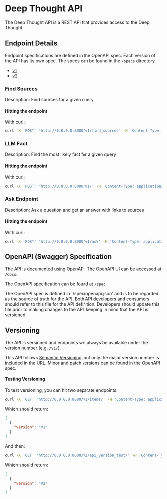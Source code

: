 # Deep Thought API

The Deep Thought API is a REST API that provides access to the Deep Thought.

## Endpoint Details

Endpoint specifications are defined in the OpenAPI spec. Each version of the API has its own spec. The specs can be found in the `/specs` directory.

- [v1](./specs/openapi-v1.json)
- [v2](./specs/openapi-v2.json)

### Find Sources

Description: Find sources for a given query

#### Hitting the endpoint

With curl:

```bash
curl -X 'POST' 'http://0.0.0.0:8000/v1/find_sources' -H 'Content-Type: application/json' -d '{"query": "test_query", "num_results": 2}'
```

<!-- With Postman:

```bash
POST http://localhost:5000/find_sources
``` -->

### LLM Fact

Description: Find the most likely fact for a given query

#### Hitting the endpoint

With curl:

```bash
curl -X 'POST' 'http://0.0.0.0:8000/v1/' -H 'Content-Type: application/json' -d '{"user_input": "whats for dinner"}'
```

<!-- With Postman:

```bash
POST http://localhost:5000/llm_fact
``` -->

### Ask Endpoint

Description: Ask a question and get an answer with links to sources

#### Hitting the endpoint

With curl:

```bash
curl -X 'POST' 'http://0.0.0.0:8000/v1/ask' -H 'Content-Type: application/json' -d '{"query": "step by step instructions to install a new operator", "num_results": 1}'
```

<!-- With Postman:

```bash
POST http://localhost:8000/v1/synthesize_response
``` -->

## OpenAPI (Swagger) Specification

The API is documented using OpenAPI. The OpenAPI UI can be accessed at `/docs`.

The OpenAPI specification can be found at `/spec`.

The OpenAPI spec is defined in `/spec/openapi.json' and is to be regarded as the source of truth for the API.
Both API developers and consumers should refer to this file for the API definition. Developers should update this file
prior to making changes to the API, keeping in mind that the API is versioned.

## Versioning

The API is versioned and endpoints will always be available under the version number (e.g. `/v1/`).

This API follows [Semantic Versioning](https://semver.org/), but only the major version number is included in the URL. Minor and patch versions can be found in the OpenAPI spec.

#### Testing Versioning

To test versioning, you can hit two separate endpoints:

```bash
curl -X 'GET' 'http://0.0.0.0:8000/v1/items/' -H 'Content-Type: application/json' -d '{"query": "test_query", "num_results": 2}'
```

Which should return:

```json
[
  {
    "version": "V1"
  }
]
```

And then:

```bash
curl -X 'GET' 'http://0.0.0.0:8000/v2/api_version_test/' -H 'Content-Type: application/json' -d '{"query": "test_query", "num_results": 2}'
```

Which should return:

```json
[
  {
    "version": "V2"
  }
]
```
